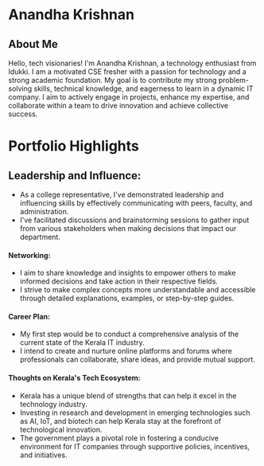 

# Anandha Krishnan

## About Me

Hello, tech visionaries! I'm Anandha Krishnan, a technology enthusiast from Idukki. I am a motivated CSE fresher with a passion for technology and a strong academic foundation. My goal is to contribute my strong problem-solving skills, technical knowledge, and eagerness to learn in a dynamic IT company. I aim to actively engage in projects, enhance my expertise, and collaborate within a team to drive innovation and achieve collective success.

# Portfolio Highlights

## Leadership and Influence:

- As a college representative, I've demonstrated leadership and influencing skills by effectively communicating with peers, faculty, and administration.
- I've facilitated discussions and brainstorming sessions to gather input from various stakeholders when making decisions that impact our department.

#### Networking:

- I aim to share knowledge and insights to empower others to make informed decisions and take action in their respective fields.
- I strive to make complex concepts more understandable and accessible through detailed explanations, examples, or step-by-step guides.

#### Career Plan:

- My first step would be to conduct a comprehensive analysis of the current state of the Kerala IT industry.
- I intend to create and nurture online platforms and forums where professionals can collaborate, share ideas, and provide mutual support.

#### Thoughts on Kerala's Tech Ecosystem:

- Kerala has a unique blend of strengths that can help it excel in the technology industry.
- Investing in research and development in emerging technologies such as AI, IoT, and biotech can help Kerala stay at the forefront of technological innovation.
- The government plays a pivotal role in fostering a conducive environment for IT companies through supportive policies, incentives, and initiatives.
